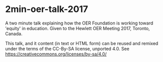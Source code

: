 # 2min-oer-talk-2017
A  two minute talk explaining how the OER Foundation is working toward 'equity' in education. Given to the Hewlett OER Meeting 2017, Toronto, Canada.

This talk, and it content (in text or HTML form) can be reused and remixed under the terms of the CC-By-SA license, unported 4.0. See https://creativecommons.org/licenses/by-sa/4.0/
